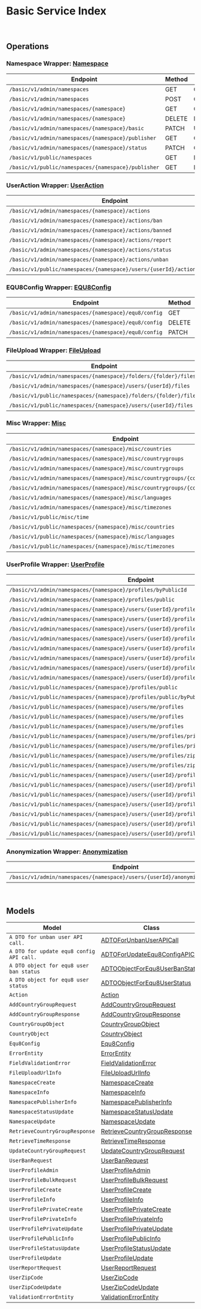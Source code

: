 # Basic Service Index

&nbsp;  

## Operations

### Namespace Wrapper:  [Namespace](../../AccelByte.Sdk/Api/Basic/Wrapper/Namespace.cs)
| Endpoint | Method | ID | Class | Example |
|---|---|---|---|---|
| `/basic/v1/admin/namespaces` | GET | GetNamespaces | [GetNamespaces](../../AccelByte.Sdk/Api/Basic/Operation/Namespace/GetNamespaces.cs) | [GetNamespaces](../samples/AccelByte.Sdk.Sample.Cli/ApiCommand/Basic/Namespace/GetNamespaces.cs) |
| `/basic/v1/admin/namespaces` | POST | CreateNamespace | [CreateNamespace](../../AccelByte.Sdk/Api/Basic/Operation/Namespace/CreateNamespace.cs) | [CreateNamespace](../samples/AccelByte.Sdk.Sample.Cli/ApiCommand/Basic/Namespace/CreateNamespace.cs) |
| `/basic/v1/admin/namespaces/{namespace}` | GET | GetNamespace | [GetNamespace](../../AccelByte.Sdk/Api/Basic/Operation/Namespace/GetNamespace.cs) | [GetNamespace](../samples/AccelByte.Sdk.Sample.Cli/ApiCommand/Basic/Namespace/GetNamespace.cs) |
| `/basic/v1/admin/namespaces/{namespace}` | DELETE | DeleteNamespace | [DeleteNamespace](../../AccelByte.Sdk/Api/Basic/Operation/Namespace/DeleteNamespace.cs) | [DeleteNamespace](../samples/AccelByte.Sdk.Sample.Cli/ApiCommand/Basic/Namespace/DeleteNamespace.cs) |
| `/basic/v1/admin/namespaces/{namespace}/basic` | PATCH | UpdateNamespace | [UpdateNamespace](../../AccelByte.Sdk/Api/Basic/Operation/Namespace/UpdateNamespace.cs) | [UpdateNamespace](../samples/AccelByte.Sdk.Sample.Cli/ApiCommand/Basic/Namespace/UpdateNamespace.cs) |
| `/basic/v1/admin/namespaces/{namespace}/publisher` | GET | GetNamespacePublisher | [GetNamespacePublisher](../../AccelByte.Sdk/Api/Basic/Operation/Namespace/GetNamespacePublisher.cs) | [GetNamespacePublisher](../samples/AccelByte.Sdk.Sample.Cli/ApiCommand/Basic/Namespace/GetNamespacePublisher.cs) |
| `/basic/v1/admin/namespaces/{namespace}/status` | PATCH | ChangeNamespaceStatus | [ChangeNamespaceStatus](../../AccelByte.Sdk/Api/Basic/Operation/Namespace/ChangeNamespaceStatus.cs) | [ChangeNamespaceStatus](../samples/AccelByte.Sdk.Sample.Cli/ApiCommand/Basic/Namespace/ChangeNamespaceStatus.cs) |
| `/basic/v1/public/namespaces` | GET | PublicGetNamespaces | [PublicGetNamespaces](../../AccelByte.Sdk/Api/Basic/Operation/Namespace/PublicGetNamespaces.cs) | [PublicGetNamespaces](../samples/AccelByte.Sdk.Sample.Cli/ApiCommand/Basic/Namespace/PublicGetNamespaces.cs) |
| `/basic/v1/public/namespaces/{namespace}/publisher` | GET | PublicGetNamespacePublisher | [PublicGetNamespacePublisher](../../AccelByte.Sdk/Api/Basic/Operation/Namespace/PublicGetNamespacePublisher.cs) | [PublicGetNamespacePublisher](../samples/AccelByte.Sdk.Sample.Cli/ApiCommand/Basic/Namespace/PublicGetNamespacePublisher.cs) |

### UserAction Wrapper:  [UserAction](../../AccelByte.Sdk/Api/Basic/Wrapper/UserAction.cs)
| Endpoint | Method | ID | Class | Example |
|---|---|---|---|---|
| `/basic/v1/admin/namespaces/{namespace}/actions` | GET | GetActions | [GetActions](../../AccelByte.Sdk/Api/Basic/Operation/UserAction/GetActions.cs) | [GetActions](../samples/AccelByte.Sdk.Sample.Cli/ApiCommand/Basic/UserAction/GetActions.cs) |
| `/basic/v1/admin/namespaces/{namespace}/actions/ban` | POST | BanUsers | [BanUsers](../../AccelByte.Sdk/Api/Basic/Operation/UserAction/BanUsers.cs) | [BanUsers](../samples/AccelByte.Sdk.Sample.Cli/ApiCommand/Basic/UserAction/BanUsers.cs) |
| `/basic/v1/admin/namespaces/{namespace}/actions/banned` | GET | GetBannedUsers | [GetBannedUsers](../../AccelByte.Sdk/Api/Basic/Operation/UserAction/GetBannedUsers.cs) | [GetBannedUsers](../samples/AccelByte.Sdk.Sample.Cli/ApiCommand/Basic/UserAction/GetBannedUsers.cs) |
| `/basic/v1/admin/namespaces/{namespace}/actions/report` | POST | ReportUser | [ReportUser](../../AccelByte.Sdk/Api/Basic/Operation/UserAction/ReportUser.cs) | [ReportUser](../samples/AccelByte.Sdk.Sample.Cli/ApiCommand/Basic/UserAction/ReportUser.cs) |
| `/basic/v1/admin/namespaces/{namespace}/actions/status` | GET | GetUserStatus | [GetUserStatus](../../AccelByte.Sdk/Api/Basic/Operation/UserAction/GetUserStatus.cs) | [GetUserStatus](../samples/AccelByte.Sdk.Sample.Cli/ApiCommand/Basic/UserAction/GetUserStatus.cs) |
| `/basic/v1/admin/namespaces/{namespace}/actions/unban` | POST | UnBanUsers | [UnBanUsers](../../AccelByte.Sdk/Api/Basic/Operation/UserAction/UnBanUsers.cs) | [UnBanUsers](../samples/AccelByte.Sdk.Sample.Cli/ApiCommand/Basic/UserAction/UnBanUsers.cs) |
| `/basic/v1/public/namespaces/{namespace}/users/{userId}/actions/report` | POST | PublicReportUser | [PublicReportUser](../../AccelByte.Sdk/Api/Basic/Operation/UserAction/PublicReportUser.cs) | [PublicReportUser](../samples/AccelByte.Sdk.Sample.Cli/ApiCommand/Basic/UserAction/PublicReportUser.cs) |

### EQU8Config Wrapper:  [EQU8Config](../../AccelByte.Sdk/Api/Basic/Wrapper/EQU8Config.cs)
| Endpoint | Method | ID | Class | Example |
|---|---|---|---|---|
| `/basic/v1/admin/namespaces/{namespace}/equ8/config` | GET | GetConfig | [GetConfig](../../AccelByte.Sdk/Api/Basic/Operation/EQU8Config/GetConfig.cs) | [GetConfig](../samples/AccelByte.Sdk.Sample.Cli/ApiCommand/Basic/EQU8Config/GetConfig.cs) |
| `/basic/v1/admin/namespaces/{namespace}/equ8/config` | DELETE | DeleteConfig | [DeleteConfig](../../AccelByte.Sdk/Api/Basic/Operation/EQU8Config/DeleteConfig.cs) | [DeleteConfig](../samples/AccelByte.Sdk.Sample.Cli/ApiCommand/Basic/EQU8Config/DeleteConfig.cs) |
| `/basic/v1/admin/namespaces/{namespace}/equ8/config` | PATCH | UpdateConfig | [UpdateConfig](../../AccelByte.Sdk/Api/Basic/Operation/EQU8Config/UpdateConfig.cs) | [UpdateConfig](../samples/AccelByte.Sdk.Sample.Cli/ApiCommand/Basic/EQU8Config/UpdateConfig.cs) |

### FileUpload Wrapper:  [FileUpload](../../AccelByte.Sdk/Api/Basic/Wrapper/FileUpload.cs)
| Endpoint | Method | ID | Class | Example |
|---|---|---|---|---|
| `/basic/v1/admin/namespaces/{namespace}/folders/{folder}/files` | POST | GeneratedUploadUrl | [GeneratedUploadUrl](../../AccelByte.Sdk/Api/Basic/Operation/FileUpload/GeneratedUploadUrl.cs) | [GeneratedUploadUrl](../samples/AccelByte.Sdk.Sample.Cli/ApiCommand/Basic/FileUpload/GeneratedUploadUrl.cs) |
| `/basic/v1/admin/namespaces/{namespace}/users/{userId}/files` | POST | GeneratedUserUploadContentUrl | [GeneratedUserUploadContentUrl](../../AccelByte.Sdk/Api/Basic/Operation/FileUpload/GeneratedUserUploadContentUrl.cs) | [GeneratedUserUploadContentUrl](../samples/AccelByte.Sdk.Sample.Cli/ApiCommand/Basic/FileUpload/GeneratedUserUploadContentUrl.cs) |
| `/basic/v1/public/namespaces/{namespace}/folders/{folder}/files` | POST | PublicGeneratedUploadUrl | [PublicGeneratedUploadUrl](../../AccelByte.Sdk/Api/Basic/Operation/FileUpload/PublicGeneratedUploadUrl.cs) | [PublicGeneratedUploadUrl](../samples/AccelByte.Sdk.Sample.Cli/ApiCommand/Basic/FileUpload/PublicGeneratedUploadUrl.cs) |
| `/basic/v1/public/namespaces/{namespace}/users/{userId}/files` | POST | PublicGeneratedUserUploadContentUrl | [PublicGeneratedUserUploadContentUrl](../../AccelByte.Sdk/Api/Basic/Operation/FileUpload/PublicGeneratedUserUploadContentUrl.cs) | [PublicGeneratedUserUploadContentUrl](../samples/AccelByte.Sdk.Sample.Cli/ApiCommand/Basic/FileUpload/PublicGeneratedUserUploadContentUrl.cs) |

### Misc Wrapper:  [Misc](../../AccelByte.Sdk/Api/Basic/Wrapper/Misc.cs)
| Endpoint | Method | ID | Class | Example |
|---|---|---|---|---|
| `/basic/v1/admin/namespaces/{namespace}/misc/countries` | GET | GetCountries | [GetCountries](../../AccelByte.Sdk/Api/Basic/Operation/Misc/GetCountries.cs) | [GetCountries](../samples/AccelByte.Sdk.Sample.Cli/ApiCommand/Basic/Misc/GetCountries.cs) |
| `/basic/v1/admin/namespaces/{namespace}/misc/countrygroups` | GET | GetCountryGroups | [GetCountryGroups](../../AccelByte.Sdk/Api/Basic/Operation/Misc/GetCountryGroups.cs) | [GetCountryGroups](../samples/AccelByte.Sdk.Sample.Cli/ApiCommand/Basic/Misc/GetCountryGroups.cs) |
| `/basic/v1/admin/namespaces/{namespace}/misc/countrygroups` | POST | AddCountryGroup | [AddCountryGroup](../../AccelByte.Sdk/Api/Basic/Operation/Misc/AddCountryGroup.cs) | [AddCountryGroup](../samples/AccelByte.Sdk.Sample.Cli/ApiCommand/Basic/Misc/AddCountryGroup.cs) |
| `/basic/v1/admin/namespaces/{namespace}/misc/countrygroups/{countryGroupCode}` | PUT | UpdateCountryGroup | [UpdateCountryGroup](../../AccelByte.Sdk/Api/Basic/Operation/Misc/UpdateCountryGroup.cs) | [UpdateCountryGroup](../samples/AccelByte.Sdk.Sample.Cli/ApiCommand/Basic/Misc/UpdateCountryGroup.cs) |
| `/basic/v1/admin/namespaces/{namespace}/misc/countrygroups/{countryGroupCode}` | DELETE | DeleteCountryGroup | [DeleteCountryGroup](../../AccelByte.Sdk/Api/Basic/Operation/Misc/DeleteCountryGroup.cs) | [DeleteCountryGroup](../samples/AccelByte.Sdk.Sample.Cli/ApiCommand/Basic/Misc/DeleteCountryGroup.cs) |
| `/basic/v1/admin/namespaces/{namespace}/misc/languages` | GET | GetLanguages | [GetLanguages](../../AccelByte.Sdk/Api/Basic/Operation/Misc/GetLanguages.cs) | [GetLanguages](../samples/AccelByte.Sdk.Sample.Cli/ApiCommand/Basic/Misc/GetLanguages.cs) |
| `/basic/v1/admin/namespaces/{namespace}/misc/timezones` | GET | GetTimeZones | [GetTimeZones](../../AccelByte.Sdk/Api/Basic/Operation/Misc/GetTimeZones.cs) | [GetTimeZones](../samples/AccelByte.Sdk.Sample.Cli/ApiCommand/Basic/Misc/GetTimeZones.cs) |
| `/basic/v1/public/misc/time` | GET | PublicGetTime | [PublicGetTime](../../AccelByte.Sdk/Api/Basic/Operation/Misc/PublicGetTime.cs) | [PublicGetTime](../samples/AccelByte.Sdk.Sample.Cli/ApiCommand/Basic/Misc/PublicGetTime.cs) |
| `/basic/v1/public/namespaces/{namespace}/misc/countries` | GET | PublicGetCountries | [PublicGetCountries](../../AccelByte.Sdk/Api/Basic/Operation/Misc/PublicGetCountries.cs) | [PublicGetCountries](../samples/AccelByte.Sdk.Sample.Cli/ApiCommand/Basic/Misc/PublicGetCountries.cs) |
| `/basic/v1/public/namespaces/{namespace}/misc/languages` | GET | PublicGetLanguages | [PublicGetLanguages](../../AccelByte.Sdk/Api/Basic/Operation/Misc/PublicGetLanguages.cs) | [PublicGetLanguages](../samples/AccelByte.Sdk.Sample.Cli/ApiCommand/Basic/Misc/PublicGetLanguages.cs) |
| `/basic/v1/public/namespaces/{namespace}/misc/timezones` | GET | PublicGetTimeZones | [PublicGetTimeZones](../../AccelByte.Sdk/Api/Basic/Operation/Misc/PublicGetTimeZones.cs) | [PublicGetTimeZones](../samples/AccelByte.Sdk.Sample.Cli/ApiCommand/Basic/Misc/PublicGetTimeZones.cs) |

### UserProfile Wrapper:  [UserProfile](../../AccelByte.Sdk/Api/Basic/Wrapper/UserProfile.cs)
| Endpoint | Method | ID | Class | Example |
|---|---|---|---|---|
| `/basic/v1/admin/namespaces/{namespace}/profiles/byPublicId` | GET | GetUserProfileInfoByPublicId | [GetUserProfileInfoByPublicId](../../AccelByte.Sdk/Api/Basic/Operation/UserProfile/GetUserProfileInfoByPublicId.cs) | [GetUserProfileInfoByPublicId](../samples/AccelByte.Sdk.Sample.Cli/ApiCommand/Basic/UserProfile/GetUserProfileInfoByPublicId.cs) |
| `/basic/v1/admin/namespaces/{namespace}/profiles/public` | POST | AdminGetUserProfilePublicInfoByIds | [AdminGetUserProfilePublicInfoByIds](../../AccelByte.Sdk/Api/Basic/Operation/UserProfile/AdminGetUserProfilePublicInfoByIds.cs) | [AdminGetUserProfilePublicInfoByIds](../samples/AccelByte.Sdk.Sample.Cli/ApiCommand/Basic/UserProfile/AdminGetUserProfilePublicInfoByIds.cs) |
| `/basic/v1/admin/namespaces/{namespace}/users/{userId}/profiles` | GET | GetUserProfileInfo | [GetUserProfileInfo](../../AccelByte.Sdk/Api/Basic/Operation/UserProfile/GetUserProfileInfo.cs) | [GetUserProfileInfo](../samples/AccelByte.Sdk.Sample.Cli/ApiCommand/Basic/UserProfile/GetUserProfileInfo.cs) |
| `/basic/v1/admin/namespaces/{namespace}/users/{userId}/profiles` | PUT | UpdateUserProfile | [UpdateUserProfile](../../AccelByte.Sdk/Api/Basic/Operation/UserProfile/UpdateUserProfile.cs) | [UpdateUserProfile](../samples/AccelByte.Sdk.Sample.Cli/ApiCommand/Basic/UserProfile/UpdateUserProfile.cs) |
| `/basic/v1/admin/namespaces/{namespace}/users/{userId}/profiles` | DELETE | DeleteUserProfile | [DeleteUserProfile](../../AccelByte.Sdk/Api/Basic/Operation/UserProfile/DeleteUserProfile.cs) | [DeleteUserProfile](../samples/AccelByte.Sdk.Sample.Cli/ApiCommand/Basic/UserProfile/DeleteUserProfile.cs) |
| `/basic/v1/admin/namespaces/{namespace}/users/{userId}/profiles/customAttributes` | GET | GetCustomAttributesInfo | [GetCustomAttributesInfo](../../AccelByte.Sdk/Api/Basic/Operation/UserProfile/GetCustomAttributesInfo.cs) | [GetCustomAttributesInfo](../samples/AccelByte.Sdk.Sample.Cli/ApiCommand/Basic/UserProfile/GetCustomAttributesInfo.cs) |
| `/basic/v1/admin/namespaces/{namespace}/users/{userId}/profiles/customAttributes` | PUT | UpdateCustomAttributesPartially | [UpdateCustomAttributesPartially](../../AccelByte.Sdk/Api/Basic/Operation/UserProfile/UpdateCustomAttributesPartially.cs) | [UpdateCustomAttributesPartially](../samples/AccelByte.Sdk.Sample.Cli/ApiCommand/Basic/UserProfile/UpdateCustomAttributesPartially.cs) |
| `/basic/v1/admin/namespaces/{namespace}/users/{userId}/profiles/privateCustomAttributes` | GET | GetPrivateCustomAttributesInfo | [GetPrivateCustomAttributesInfo](../../AccelByte.Sdk/Api/Basic/Operation/UserProfile/GetPrivateCustomAttributesInfo.cs) | [GetPrivateCustomAttributesInfo](../samples/AccelByte.Sdk.Sample.Cli/ApiCommand/Basic/UserProfile/GetPrivateCustomAttributesInfo.cs) |
| `/basic/v1/admin/namespaces/{namespace}/users/{userId}/profiles/privateCustomAttributes` | PUT | UpdatePrivateCustomAttributesPartially | [UpdatePrivateCustomAttributesPartially](../../AccelByte.Sdk/Api/Basic/Operation/UserProfile/UpdatePrivateCustomAttributesPartially.cs) | [UpdatePrivateCustomAttributesPartially](../samples/AccelByte.Sdk.Sample.Cli/ApiCommand/Basic/UserProfile/UpdatePrivateCustomAttributesPartially.cs) |
| `/basic/v1/admin/namespaces/{namespace}/users/{userId}/profiles/status` | PATCH | UpdateUserProfileStatus | [UpdateUserProfileStatus](../../AccelByte.Sdk/Api/Basic/Operation/UserProfile/UpdateUserProfileStatus.cs) | [UpdateUserProfileStatus](../samples/AccelByte.Sdk.Sample.Cli/ApiCommand/Basic/UserProfile/UpdateUserProfileStatus.cs) |
| `/basic/v1/public/namespaces/{namespace}/profiles/public` | GET | PublicGetUserProfilePublicInfoByIds | [PublicGetUserProfilePublicInfoByIds](../../AccelByte.Sdk/Api/Basic/Operation/UserProfile/PublicGetUserProfilePublicInfoByIds.cs) | [PublicGetUserProfilePublicInfoByIds](../samples/AccelByte.Sdk.Sample.Cli/ApiCommand/Basic/UserProfile/PublicGetUserProfilePublicInfoByIds.cs) |
| `/basic/v1/public/namespaces/{namespace}/profiles/public/byPublicId` | GET | PublicGetUserProfileInfoByPublicId | [PublicGetUserProfileInfoByPublicId](../../AccelByte.Sdk/Api/Basic/Operation/UserProfile/PublicGetUserProfileInfoByPublicId.cs) | [PublicGetUserProfileInfoByPublicId](../samples/AccelByte.Sdk.Sample.Cli/ApiCommand/Basic/UserProfile/PublicGetUserProfileInfoByPublicId.cs) |
| `/basic/v1/public/namespaces/{namespace}/users/me/profiles` | GET | GetMyProfileInfo | [GetMyProfileInfo](../../AccelByte.Sdk/Api/Basic/Operation/UserProfile/GetMyProfileInfo.cs) | [GetMyProfileInfo](../samples/AccelByte.Sdk.Sample.Cli/ApiCommand/Basic/UserProfile/GetMyProfileInfo.cs) |
| `/basic/v1/public/namespaces/{namespace}/users/me/profiles` | PUT | UpdateMyProfile | [UpdateMyProfile](../../AccelByte.Sdk/Api/Basic/Operation/UserProfile/UpdateMyProfile.cs) | [UpdateMyProfile](../samples/AccelByte.Sdk.Sample.Cli/ApiCommand/Basic/UserProfile/UpdateMyProfile.cs) |
| `/basic/v1/public/namespaces/{namespace}/users/me/profiles` | POST | CreateMyProfile | [CreateMyProfile](../../AccelByte.Sdk/Api/Basic/Operation/UserProfile/CreateMyProfile.cs) | [CreateMyProfile](../samples/AccelByte.Sdk.Sample.Cli/ApiCommand/Basic/UserProfile/CreateMyProfile.cs) |
| `/basic/v1/public/namespaces/{namespace}/users/me/profiles/privateCustomAttributes` | GET | GetMyPrivateCustomAttributesInfo | [GetMyPrivateCustomAttributesInfo](../../AccelByte.Sdk/Api/Basic/Operation/UserProfile/GetMyPrivateCustomAttributesInfo.cs) | [GetMyPrivateCustomAttributesInfo](../samples/AccelByte.Sdk.Sample.Cli/ApiCommand/Basic/UserProfile/GetMyPrivateCustomAttributesInfo.cs) |
| `/basic/v1/public/namespaces/{namespace}/users/me/profiles/privateCustomAttributes` | PUT | UpdateMyPrivateCustomAttributesPartially | [UpdateMyPrivateCustomAttributesPartially](../../AccelByte.Sdk/Api/Basic/Operation/UserProfile/UpdateMyPrivateCustomAttributesPartially.cs) | [UpdateMyPrivateCustomAttributesPartially](../samples/AccelByte.Sdk.Sample.Cli/ApiCommand/Basic/UserProfile/UpdateMyPrivateCustomAttributesPartially.cs) |
| `/basic/v1/public/namespaces/{namespace}/users/me/profiles/zipCode` | GET | GetMyZipCode | [GetMyZipCode](../../AccelByte.Sdk/Api/Basic/Operation/UserProfile/GetMyZipCode.cs) | [GetMyZipCode](../samples/AccelByte.Sdk.Sample.Cli/ApiCommand/Basic/UserProfile/GetMyZipCode.cs) |
| `/basic/v1/public/namespaces/{namespace}/users/me/profiles/zipCode` | PATCH | UpdateMyZipCode | [UpdateMyZipCode](../../AccelByte.Sdk/Api/Basic/Operation/UserProfile/UpdateMyZipCode.cs) | [UpdateMyZipCode](../samples/AccelByte.Sdk.Sample.Cli/ApiCommand/Basic/UserProfile/UpdateMyZipCode.cs) |
| `/basic/v1/public/namespaces/{namespace}/users/{userId}/profiles` | GET | PublicGetUserProfileInfo | [PublicGetUserProfileInfo](../../AccelByte.Sdk/Api/Basic/Operation/UserProfile/PublicGetUserProfileInfo.cs) | [PublicGetUserProfileInfo](../samples/AccelByte.Sdk.Sample.Cli/ApiCommand/Basic/UserProfile/PublicGetUserProfileInfo.cs) |
| `/basic/v1/public/namespaces/{namespace}/users/{userId}/profiles` | PUT | PublicUpdateUserProfile | [PublicUpdateUserProfile](../../AccelByte.Sdk/Api/Basic/Operation/UserProfile/PublicUpdateUserProfile.cs) | [PublicUpdateUserProfile](../samples/AccelByte.Sdk.Sample.Cli/ApiCommand/Basic/UserProfile/PublicUpdateUserProfile.cs) |
| `/basic/v1/public/namespaces/{namespace}/users/{userId}/profiles` | POST | PublicCreateUserProfile | [PublicCreateUserProfile](../../AccelByte.Sdk/Api/Basic/Operation/UserProfile/PublicCreateUserProfile.cs) | [PublicCreateUserProfile](../samples/AccelByte.Sdk.Sample.Cli/ApiCommand/Basic/UserProfile/PublicCreateUserProfile.cs) |
| `/basic/v1/public/namespaces/{namespace}/users/{userId}/profiles/customAttributes` | GET | PublicGetCustomAttributesInfo | [PublicGetCustomAttributesInfo](../../AccelByte.Sdk/Api/Basic/Operation/UserProfile/PublicGetCustomAttributesInfo.cs) | [PublicGetCustomAttributesInfo](../samples/AccelByte.Sdk.Sample.Cli/ApiCommand/Basic/UserProfile/PublicGetCustomAttributesInfo.cs) |
| `/basic/v1/public/namespaces/{namespace}/users/{userId}/profiles/customAttributes` | PUT | PublicUpdateCustomAttributesPartially | [PublicUpdateCustomAttributesPartially](../../AccelByte.Sdk/Api/Basic/Operation/UserProfile/PublicUpdateCustomAttributesPartially.cs) | [PublicUpdateCustomAttributesPartially](../samples/AccelByte.Sdk.Sample.Cli/ApiCommand/Basic/UserProfile/PublicUpdateCustomAttributesPartially.cs) |
| `/basic/v1/public/namespaces/{namespace}/users/{userId}/profiles/public` | GET | PublicGetUserProfilePublicInfo | [PublicGetUserProfilePublicInfo](../../AccelByte.Sdk/Api/Basic/Operation/UserProfile/PublicGetUserProfilePublicInfo.cs) | [PublicGetUserProfilePublicInfo](../samples/AccelByte.Sdk.Sample.Cli/ApiCommand/Basic/UserProfile/PublicGetUserProfilePublicInfo.cs) |
| `/basic/v1/public/namespaces/{namespace}/users/{userId}/profiles/status` | PATCH | PublicUpdateUserProfileStatus | [PublicUpdateUserProfileStatus](../../AccelByte.Sdk/Api/Basic/Operation/UserProfile/PublicUpdateUserProfileStatus.cs) | [PublicUpdateUserProfileStatus](../samples/AccelByte.Sdk.Sample.Cli/ApiCommand/Basic/UserProfile/PublicUpdateUserProfileStatus.cs) |

### Anonymization Wrapper:  [Anonymization](../../AccelByte.Sdk/Api/Basic/Wrapper/Anonymization.cs)
| Endpoint | Method | ID | Class | Example |
|---|---|---|---|---|
| `/basic/v1/admin/namespaces/{namespace}/users/{userId}/anonymization/profiles` | DELETE | AnonymizeUserProfile | [AnonymizeUserProfile](../../AccelByte.Sdk/Api/Basic/Operation/Anonymization/AnonymizeUserProfile.cs) | [AnonymizeUserProfile](../samples/AccelByte.Sdk.Sample.Cli/ApiCommand/Basic/Anonymization/AnonymizeUserProfile.cs) |


&nbsp;  

## Models

| Model | Class |
|---|---|
| `A DTO for unban user API call.` | [ADTOForUnbanUserAPICall](../../AccelByte.Sdk/Api/Basic/Model/ADTOForUnbanUserAPICall.cs) |
| `A DTO for update equ8 config API call.` | [ADTOForUpdateEqu8ConfigAPICall](../../AccelByte.Sdk/Api/Basic/Model/ADTOForUpdateEqu8ConfigAPICall.cs) |
| `A DTO object for equ8 user ban status` | [ADTOObjectForEqu8UserBanStatus](../../AccelByte.Sdk/Api/Basic/Model/ADTOObjectForEqu8UserBanStatus.cs) |
| `A DTO object for equ8 user status` | [ADTOObjectForEqu8UserStatus](../../AccelByte.Sdk/Api/Basic/Model/ADTOObjectForEqu8UserStatus.cs) |
| `Action` | [Action](../../AccelByte.Sdk/Api/Basic/Model/Action.cs) |
| `AddCountryGroupRequest` | [AddCountryGroupRequest](../../AccelByte.Sdk/Api/Basic/Model/AddCountryGroupRequest.cs) |
| `AddCountryGroupResponse` | [AddCountryGroupResponse](../../AccelByte.Sdk/Api/Basic/Model/AddCountryGroupResponse.cs) |
| `CountryGroupObject` | [CountryGroupObject](../../AccelByte.Sdk/Api/Basic/Model/CountryGroupObject.cs) |
| `CountryObject` | [CountryObject](../../AccelByte.Sdk/Api/Basic/Model/CountryObject.cs) |
| `Equ8Config` | [Equ8Config](../../AccelByte.Sdk/Api/Basic/Model/Equ8Config.cs) |
| `ErrorEntity` | [ErrorEntity](../../AccelByte.Sdk/Api/Basic/Model/ErrorEntity.cs) |
| `FieldValidationError` | [FieldValidationError](../../AccelByte.Sdk/Api/Basic/Model/FieldValidationError.cs) |
| `FileUploadUrlInfo` | [FileUploadUrlInfo](../../AccelByte.Sdk/Api/Basic/Model/FileUploadUrlInfo.cs) |
| `NamespaceCreate` | [NamespaceCreate](../../AccelByte.Sdk/Api/Basic/Model/NamespaceCreate.cs) |
| `NamespaceInfo` | [NamespaceInfo](../../AccelByte.Sdk/Api/Basic/Model/NamespaceInfo.cs) |
| `NamespacePublisherInfo` | [NamespacePublisherInfo](../../AccelByte.Sdk/Api/Basic/Model/NamespacePublisherInfo.cs) |
| `NamespaceStatusUpdate` | [NamespaceStatusUpdate](../../AccelByte.Sdk/Api/Basic/Model/NamespaceStatusUpdate.cs) |
| `NamespaceUpdate` | [NamespaceUpdate](../../AccelByte.Sdk/Api/Basic/Model/NamespaceUpdate.cs) |
| `RetrieveCountryGroupResponse` | [RetrieveCountryGroupResponse](../../AccelByte.Sdk/Api/Basic/Model/RetrieveCountryGroupResponse.cs) |
| `RetrieveTimeResponse` | [RetrieveTimeResponse](../../AccelByte.Sdk/Api/Basic/Model/RetrieveTimeResponse.cs) |
| `UpdateCountryGroupRequest` | [UpdateCountryGroupRequest](../../AccelByte.Sdk/Api/Basic/Model/UpdateCountryGroupRequest.cs) |
| `UserBanRequest` | [UserBanRequest](../../AccelByte.Sdk/Api/Basic/Model/UserBanRequest.cs) |
| `UserProfileAdmin` | [UserProfileAdmin](../../AccelByte.Sdk/Api/Basic/Model/UserProfileAdmin.cs) |
| `UserProfileBulkRequest` | [UserProfileBulkRequest](../../AccelByte.Sdk/Api/Basic/Model/UserProfileBulkRequest.cs) |
| `UserProfileCreate` | [UserProfileCreate](../../AccelByte.Sdk/Api/Basic/Model/UserProfileCreate.cs) |
| `UserProfileInfo` | [UserProfileInfo](../../AccelByte.Sdk/Api/Basic/Model/UserProfileInfo.cs) |
| `UserProfilePrivateCreate` | [UserProfilePrivateCreate](../../AccelByte.Sdk/Api/Basic/Model/UserProfilePrivateCreate.cs) |
| `UserProfilePrivateInfo` | [UserProfilePrivateInfo](../../AccelByte.Sdk/Api/Basic/Model/UserProfilePrivateInfo.cs) |
| `UserProfilePrivateUpdate` | [UserProfilePrivateUpdate](../../AccelByte.Sdk/Api/Basic/Model/UserProfilePrivateUpdate.cs) |
| `UserProfilePublicInfo` | [UserProfilePublicInfo](../../AccelByte.Sdk/Api/Basic/Model/UserProfilePublicInfo.cs) |
| `UserProfileStatusUpdate` | [UserProfileStatusUpdate](../../AccelByte.Sdk/Api/Basic/Model/UserProfileStatusUpdate.cs) |
| `UserProfileUpdate` | [UserProfileUpdate](../../AccelByte.Sdk/Api/Basic/Model/UserProfileUpdate.cs) |
| `UserReportRequest` | [UserReportRequest](../../AccelByte.Sdk/Api/Basic/Model/UserReportRequest.cs) |
| `UserZipCode` | [UserZipCode](../../AccelByte.Sdk/Api/Basic/Model/UserZipCode.cs) |
| `UserZipCodeUpdate` | [UserZipCodeUpdate](../../AccelByte.Sdk/Api/Basic/Model/UserZipCodeUpdate.cs) |
| `ValidationErrorEntity` | [ValidationErrorEntity](../../AccelByte.Sdk/Api/Basic/Model/ValidationErrorEntity.cs) |
